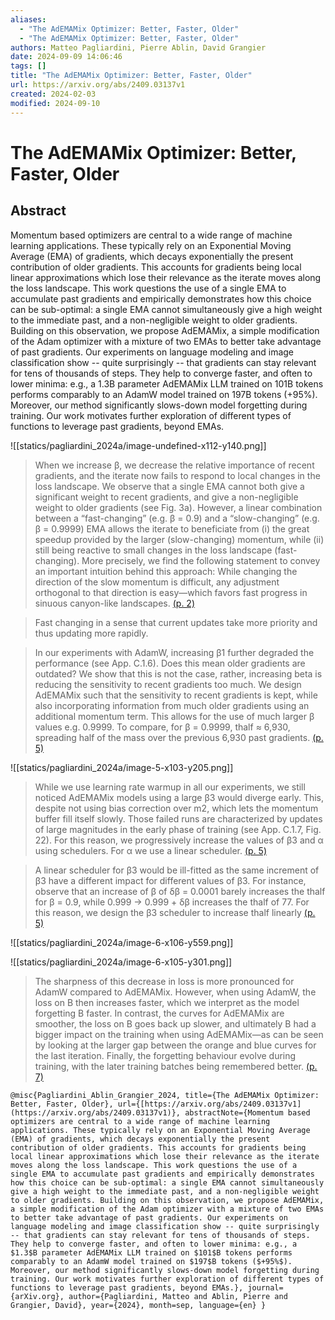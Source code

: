```yaml
---
aliases:
  - "The AdEMAMix Optimizer: Better, Faster, Older"
  - "The AdEMAMix Optimizer: Better, Faster, Older"
authors: Matteo Pagliardini, Pierre Ablin, David Grangier
date: 2024-09-09 14:06:46
tags: []
title: "The AdEMAMix Optimizer: Better, Faster, Older"
url: https://arxiv.org/abs/2409.03137v1
created: 2024-02-03
modified: 2024-09-10
---
```


# The AdEMAMix Optimizer: Better, Faster, Older

## Abstract

Momentum based optimizers are central to a wide range of machine learning applications. These typically rely on an Exponential Moving Average (EMA) of gradients, which decays exponentially the present contribution of older gradients. This accounts for gradients being local linear approximations which lose their relevance as the iterate moves along the loss landscape. This work questions the use of a single EMA to accumulate past gradients and empirically demonstrates how this choice can be sub-optimal: a single EMA cannot simultaneously give a high weight to the immediate past, and a non-negligible weight to older gradients. Building on this observation, we propose AdEMAMix, a simple modification of the Adam optimizer with a mixture of two EMAs to better take advantage of past gradients. Our experiments on language modeling and image classification show -- quite surprisingly -- that gradients can stay relevant for tens of thousands of steps. They help to converge faster, and often to lower minima: e.g., a $1.3$B parameter AdEMAMix LLM trained on $101$B tokens performs comparably to an AdamW model trained on $197$B tokens ($+95\%$). Moreover, our method significantly slows-down model forgetting during training. Our work motivates further exploration of different types of functions to leverage past gradients, beyond EMAs.

![[statics/pagliardini_2024a/image-undefined-x112-y140.png]]

> When we increase β, we decrease the relative importance of recent gradients, and the iterate now fails to respond to local changes in the loss landscape. We observe that a single EMA cannot both give a significant weight to recent gradients, and give a non-negligible weight to older gradients (see Fig. 3a). However, a linear combination between a “fast-changing” (e.g. β = 0.9) and a “slow-changing” (e.g. β = 0.9999) EMA allows the iterate to beneficiate from (i) the great speedup provided by the larger (slow-changing) momentum, while (ii) still being reactive to small changes in the loss landscape (fast-changing). More precisely, we find the following statement to convey an important intuition behind this approach: While changing the direction of the slow momentum is difficult, any adjustment orthogonal to that direction is easy—which favors fast progress in sinuous canyon-like landscapes. [(p. 2)](zotero://open-pdf/library/items/LA8GZQXD?page=2)

> Fast changing in a sense that current updates take more priority and thus updating more rapidly.

> In our experiments with AdamW, increasing β1 further degraded the performance (see App. C.1.6). Does this mean older gradients are outdated? We show that this is not the case, rather, increasing beta is reducing the sensitivity to recent gradients too much. We design AdEMAMix such that the sensitivity to recent gradients is kept, while also incorporating information from much older gradients using an additional momentum term. This allows for the use of much larger β values e.g. 0.9999. To compare, for β = 0.9999, thalf ≈ 6,930, spreading half of the mass over the previous 6,930 past gradients. [(p. 5)](zotero://open-pdf/library/items/LA8GZQXD?page=5)

![[statics/pagliardini_2024a/image-5-x103-y205.png]]

> While we use learning rate warmup in all our experiments, we still noticed AdEMAMix models using a large β3 would diverge early. This, despite not using bias correction over m2, which lets the momentum buffer fill itself slowly. Those failed runs are characterized by updates of large magnitudes in the early phase of training (see App. C.1.7, Fig. 22). For this reason, we progressively increase the values of β3 and α using schedulers. For α we use a linear scheduler. [(p. 5)](zotero://open-pdf/library/items/LA8GZQXD?page=5)

> A linear scheduler for β3 would be ill-fitted as the same increment of β3 have a different impact for different values of β3. For instance, observe that an increase of β of δβ = 0.0001 barely increases the thalf for β = 0.9, while 0.999 → 0.999 + δβ increases the thalf of 77. For this reason, we design the β3 scheduler to increase thalf linearly [(p. 5)](zotero://open-pdf/library/items/LA8GZQXD?page=5)

![[statics/pagliardini_2024a/image-6-x106-y559.png]]

![[statics/pagliardini_2024a/image-6-x105-y301.png]]

> The sharpness of this decrease in loss is more pronounced for AdamW compared to AdEMAMix. However, when using AdamW, the loss on B then increases faster, which we interpret as the model forgetting B faster. In contrast, the curves for AdEMAMix are smoother, the loss on B goes back up slower, and ultimately B had a bigger impact on the training when using AdEMAMix—as can be seen by looking at the larger gap between the orange and blue curves for the last iteration. Finally, the forgetting behaviour evolve during training, with the later training batches being remembered better. [(p. 7)](zotero://open-pdf/library/items/LA8GZQXD?page=7)

```
@misc{Pagliardini_Ablin_Grangier_2024, title={The AdEMAMix Optimizer: Better, Faster, Older}, url={[https://arxiv.org/abs/2409.03137v1](https://arxiv.org/abs/2409.03137v1)}, abstractNote={Momentum based optimizers are central to a wide range of machine learning applications. These typically rely on an Exponential Moving Average (EMA) of gradients, which decays exponentially the present contribution of older gradients. This accounts for gradients being local linear approximations which lose their relevance as the iterate moves along the loss landscape. This work questions the use of a single EMA to accumulate past gradients and empirically demonstrates how this choice can be sub-optimal: a single EMA cannot simultaneously give a high weight to the immediate past, and a non-negligible weight to older gradients. Building on this observation, we propose AdEMAMix, a simple modification of the Adam optimizer with a mixture of two EMAs to better take advantage of past gradients. Our experiments on language modeling and image classification show -- quite surprisingly -- that gradients can stay relevant for tens of thousands of steps. They help to converge faster, and often to lower minima: e.g., a $1.3$B parameter AdEMAMix LLM trained on $101$B tokens performs comparably to an AdamW model trained on $197$B tokens ($+95%$). Moreover, our method significantly slows-down model forgetting during training. Our work motivates further exploration of different types of functions to leverage past gradients, beyond EMAs.}, journal={arXiv.org}, author={Pagliardini, Matteo and Ablin, Pierre and Grangier, David}, year={2024}, month=sep, language={en} }
```
